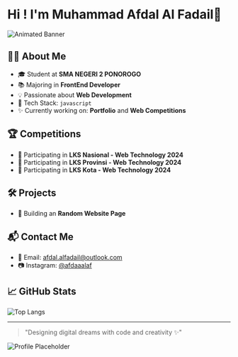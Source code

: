 # Hi ! I'm Muhammad Afdal Al Fadail🌟

![Animated Banner](https://tenor.com/fAr85z7U40E.gif)

## 👩‍💻 About Me

- 🎓 Student at **SMA NEGERI 2 PONOROGO**
- 📚 Majoring in **FrontEnd Developer**
- 💡 Passionate about **Web Development**
- 🔧 Tech Stack: `javascript`
- ✨ Currently working on: **Portfolio** and **Web Competitions**

## 🏆 Competitions

- 🥇 Participating in **LKS Nasional - Web Technology 2024**
- 🥈 Participating in **LKS Provinsi - Web Technology 2024**
- 🥉 Participating in **LKS Kota - Web Technology 2024**

## 🛠️ Projects

- 🎨 Building an **Random Website Page**

## 📬 Contact Me

- 📧 Email: [afdal.alfadail@outlook.com](mailto:afdal.alfadail@outlook.com)
- 📷 Instagram: [@afdaaalaf](https://instagram.com/afdaaalaf)

## 📈 GitHub Stats

![Top Langs](https://github-readme-stats.vercel.app/api/top-langs/?username=CLover-r&layout=compact&theme=radical&langs_count=6)

<!-- Ganti USERNAME di atas dengan username GitHub kamu -->

---

> "Designing digital dreams with code and creativity ✨"

![Profile Placeholder](https://via.placeholder.com/150x150.png?text=Your+Photo+Here)
